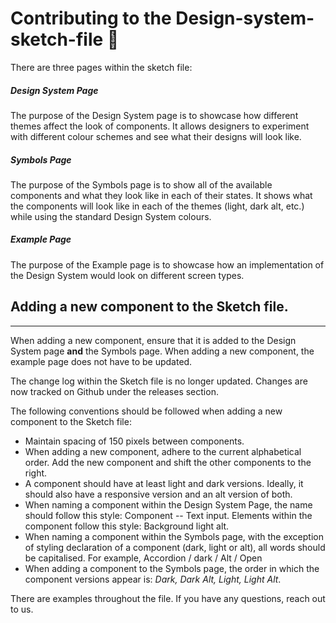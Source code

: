 Contributing to the Design-system-sketch-file 🌵
=================

There are three pages within the sketch file:

##### Design System Page

The purpose of the Design System page is to showcase how different themes affect the look of components. It allows designers to experiment with different colour schemes and see what their designs will look like.

##### Symbols Page

The purpose of the Symbols page is to show all of the available components and what they look like in each of their states. It shows what the components will look like in each of the themes (light, dark alt, etc.) while using the standard Design System colours.

##### Example Page

The purpose of the Example page is to showcase how an implementation of the Design System would look on different screen types.

## Adding a new component to the Sketch file.
----------------------------

When adding a new component, ensure that it is added to the Design System page **and** the Symbols page. When adding a new component, the example page does not have to be updated.

The change log within the Sketch file is no longer updated. Changes are now tracked on Github under the releases section.

The following conventions should be followed when adding a new component to the Sketch file:
- Maintain spacing of 150 pixels between components.
- When adding a new component, adhere to the current alphabetical order. Add the new component and shift the other components to the right.
- A component should have at least light and dark versions. Ideally, it should also have a responsive version and an alt version of both.
- When naming a component within the Design System Page, the name should follow this style: Component -- Text input. Elements within the component follow this style: Background light alt.
- When naming a component within the Symbols page, with the exception of styling declaration of a component (dark, light or alt), all words should be capitalised. For example, Accordion / dark / Alt / Open
- When adding a component to the Symbols page, the order in which the component versions appear is: _Dark, Dark Alt, Light, Light Alt_.

There are examples throughout the file. If you have any questions, reach out to us.

